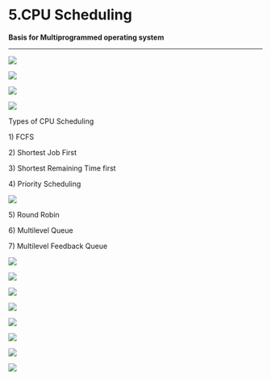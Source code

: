 # 5.CPU Scheduling

**Basis for Multiprogrammed operating system**

 ****

![](../.gitbook/assets/image%20%28143%29.png)

![](../.gitbook/assets/image%20%286%29.png)

![](../.gitbook/assets/image%20%2875%29.png)

![](../.gitbook/assets/image%20%2814%29.png)

Types of CPU Scheduling

1\) FCFS

2\) Shortest Job First

3\) Shortest Remaining Time first

4\) Priority Scheduling

![](../.gitbook/assets/image%20%2815%29.png)

5\) Round Robin

6\) Multilevel Queue

7\) Multilevel Feedback Queue

![](../.gitbook/assets/image%20%2880%29.png)

![](../.gitbook/assets/image%20%2834%29.png)

![](../.gitbook/assets/image%20%2856%29.png)

![](../.gitbook/assets/image%20%2855%29.png)

![](../.gitbook/assets/image%20%2859%29.png)

![](../.gitbook/assets/image%20%283%29.png)

![](../.gitbook/assets/image%20%2839%29.png)

![](../.gitbook/assets/image%20%2816%29.png)

